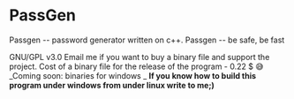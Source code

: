 # PassGen
Passgen -- password generator written on c++. Passgen -- be safe, be fast


GNU/GPL v3.0
Email me if you want to buy a binary file and support the project. Cost of a binary file for the release of the program - 0.22 $ 😅
_Coming soon: binaries for windows _
__If you know how to build this program under windows from under linux write to me;)__
